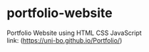 # portfolio-website
Portfolio Website using HTML CSS JavaScript <br>
link: (https://uni-bo.github.io/Portfolio/)
